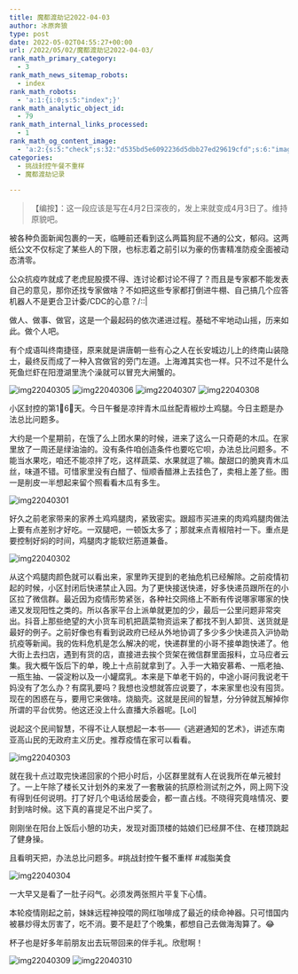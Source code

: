 ```yaml
---
title: 魔都渡劫记2022-04-03
author: 冰原奔狼
type: post
date: 2022-05-02T04:55:27+00:00
url: /2022/05/02/魔都渡劫记2022-04-03/
rank_math_primary_category:
  - 3
rank_math_news_sitemap_robots:
  - index
rank_math_robots:
  - 'a:1:{i:0;s:5:"index";}'
rank_math_analytic_object_id:
  - 79
rank_math_internal_links_processed:
  - 1
rank_math_og_content_image:
  - 'a:2:{s:5:"check";s:32:"d535bd5e6092236d5dbb27ed29619cfd";s:6:"images";a:0:{}}'
categories:
  - 挑战封控午餐不重样
  - 魔都渡劫记录

---
```

> 【编按】：这一段应该是写在4月2日深夜的，发上来就变成4月3日了。维持原貌吧。 

被各种负面新闻包裹的一天，临睡前还看到这么两篇狗屁不通的公文，郁闷。这两纸公文不仅标定了某些人的下限，也标志着之前引以为豪的伤害精准防疫全面被动态清零。

公众抗疫咋就成了老虎屁股摸不得、连讨论都讨论不得了？而且是专家都不能发表自己的意见，那你还找专家做啥？不如把这些专家都打倒进牛棚、自己搞几个应答机器人不是更合卫计委/CDC的心意？/::|

做人、做事、做官，这是一个最起码的依次递进过程。基础不牢地动山摇，历来如此。做个人吧。

有个成语叫终南捷径，原来就是讲唐朝一些有心之人在长安城边儿上的终南山装隐士，最终反而成了一种入宫做官的旁门左道。上海滩其实也一样。只不过不是什么死鱼烂虾在阳澄湖里洗个澡就可以冒充大闸蟹的。

<img decoding="async" src="https://i0.wp.com/s2.loli.net/2022/05/02/5TcnQYN7mbvp6Ie.jpg?w=640&#038;ssl=1" alt="img22040305" data-recalc-dims="1" />  
<img decoding="async" src="https://i0.wp.com/s2.loli.net/2022/05/02/XHeOqwPoAgbz38F.jpg?w=640&#038;ssl=1" alt="img22040306" data-recalc-dims="1" />  
<img decoding="async" src="https://i0.wp.com/s2.loli.net/2022/05/02/asxL9Dvf1l65IqW.jpg?w=640&#038;ssl=1" alt="img22040307" data-recalc-dims="1" />  
<img decoding="async" src="https://i0.wp.com/s2.loli.net/2022/05/02/cvAjrWL9Oye8JxY.jpg?w=640&#038;ssl=1" alt="img22040308" data-recalc-dims="1" /> 

小区封控的第1⃣️6⃣️天。今日午餐是凉拌青木瓜丝配青椒炒土鸡腿。今日主题是办法总比问题多。

大约是一个星期前，在饿了么上团水果的时候，进来了这么一只奇葩的木瓜。在家里放了一周还是绿油油的。没有条件咱创造条件也要吃它呗，办法总比问题多。不能当水果吃，咱还不能凉拌了吃，这样蔬菜、水果就逗了嘛。酸甜口的脆爽青木瓜丝，味道不错。可惜家里没有白醋了、恒顺香醋淋上去挂色了，卖相上差了些。图一是削皮一半想起来留个照看看木瓜有多生。

<img decoding="async" src="https://i0.wp.com/s2.loli.net/2022/05/02/V7sySjanpLYfqKo.jpg?w=640&#038;ssl=1" alt="img22040301" data-recalc-dims="1" /> 

好久之前老家带来的家养土鸡鸡腿肉，紧致密实。跟超市买进来的肉鸡鸡腿肉做法上要有点差别才好吃。一双腿吧，一顿饭太多了；那就来点青椒陪衬一下。重点是要控制好焖的时间，鸡腿肉才能软烂筋道兼备。

<img decoding="async" src="https://i0.wp.com/s2.loli.net/2022/05/02/MA6teIrwYDsU2ZS.jpg?w=640&#038;ssl=1" alt="img22040302" data-recalc-dims="1" /> 

从这个鸡腿肉颜色就可以看出来，家里昨天提到的老抽危机已经解除。之前疫情初起的时候，小区封闭后快递禁止入园。为了更快接送快递，好多快递员跟所在的小区拉了微信群。最近因为疫情形势紧张，各种社交网络上不断有传说哪家哪家的快递又发现阳性之类的。所以各家平台上派单就更加的少，最后一公里问题非常突出。抖音上那些绝望的大小货车司机把蔬菜物资运来了都找不到人卸货、送货就是最好的例子。之前好像也有看到说政府已经从外地协调了多少多少快递员入沪协助抗疫等新闻。我的佐料危机是怎么解决的呢，快递群里的小哥不接单跑快递了。他大街上去扫店，遇到有货的店，直接进去挨个货架在微信群里面报料，立马应者云集。我大概午饭后下的单，晚上十点前就拿到了。入手一大箱安慕希、一瓶老抽、一瓶生抽、一袋淀粉以及一小罐腐乳。本来是下单老干妈的，中途小哥问我说老干妈没有了怎么办？有腐乳要吗？我想也没想就答应说要了，本来家里也没有囤货。现在的困惑在与，要用它来做啥。烧脑壳。这就是民间的智慧，分分钟就瓦解掉你所谓的平台优势。他这还没上什么直播大杀器呢。[Lol]

说起这个民间智慧，不得不让人联想起一本书——《逃避通知的艺术》，讲述东南亚高山民的无政府主义历史。推荐疫情在家可以看看。

<img decoding="async" src="https://i0.wp.com/s2.loli.net/2022/05/02/K3QN2TF4mCjuG8z.jpg?w=640&#038;ssl=1" alt="img22040303" data-recalc-dims="1" /> 

就在我十点过取完快递回家的个把小时后，小区群里就有人在说我所在单元被封了。一上午除了楼长又计划外的来发了一套散装的抗原检测试剂之外，网上网下没有得到任何说明。打了好几个电话给居委会，都一直占线。不晓得究竟啥情况、要封到啥时候。这下真的喜提足不出户奖了。

刚刚坐在阳台上饭后小憩的功夫，发现对面顶楼的姑娘们已经屏不住、在楼顶跳起了健身操。

且看明天把，办法总比问题多。#挑战封控午餐不重样 #减脂美食

<img decoding="async" src="https://i0.wp.com/s2.loli.net/2022/05/02/wKVMFHStvOcmekB.jpg?w=640&#038;ssl=1" alt="img22040304" data-recalc-dims="1" /> 

一大早又是看了一肚子闷气。必须发两张照片平复下心情。

本轮疫情刚起之前，妹妹远程神投喂的网红咖啡成了最近的续命神器。只可惜国内被暴炒得太厉害了，吃不消。要不是赶了个晚集，都想自己去做海淘算了。😂

杯子也是好多年前朋友出去玩带回来的伴手礼。欣慰啊！

<img decoding="async" src="https://i0.wp.com/s2.loli.net/2022/05/02/d4nthwQ7STxX2VU.jpg?w=640&#038;ssl=1" alt="img22040309" data-recalc-dims="1" />  
<img decoding="async" src="https://i0.wp.com/s2.loli.net/2022/05/02/VIoK8FcAiWMpkl5.jpg?w=640&#038;ssl=1" alt="img22040310" data-recalc-dims="1" />